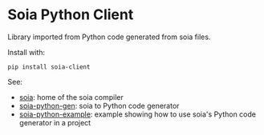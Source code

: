 # Soia Python Client

Library imported from Python code generated from soia files.

Install with:
```shell
pip install soia-client
```

See:

*   [soia](https://github.com/gepheum/soia): home of the soia compiler
*   [soia-python-gen](https://github.com/gepheum/soia-python-gen): soia to Python code generator
*   [soia-python-example](https://github.com/gepheum/soia-python-example): example showing how to use soia's Python code generator in a project

